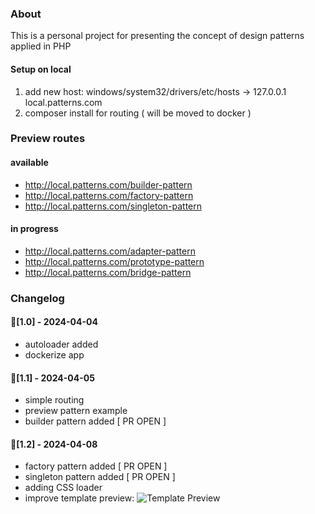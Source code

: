 ### About
This is a personal project for presenting the concept of design patterns applied in PHP

#### Setup on local
1. add new host: windows/system32/drivers/etc/hosts -> 127.0.0.1    local.patterns.com
2. composer install for routing ( will be moved to docker )

### Preview routes
#### available
- http://local.patterns.com/builder-pattern
- http://local.patterns.com/factory-pattern
- http://local.patterns.com/singleton-pattern

#### in progress
- http://local.patterns.com/adapter-pattern
- http://local.patterns.com/prototype-pattern
- http://local.patterns.com/bridge-pattern

### Changelog

#### 🌟[1.0] - 2024-04-04
- autoloader added
- dockerize app

#### 🌟[1.1] - 2024-04-05
- simple routing
- preview pattern example
- builder pattern added [ PR OPEN ]

#### 🌟[1.2] - 2024-04-08
- factory pattern added [ PR OPEN ]
- singleton pattern added [ PR OPEN ]
- adding CSS loader
- improve template preview:
![Template Preview](https://vladulescu-gabriel/php-patterns/blob/main/src/render/template/image.png?raw=true)
